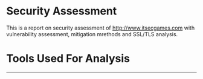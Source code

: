# Security Assessment
This is a report on security assessment of http://www.itsecgames.com with vulnerability assessment, mitigation mrethods and SSL/TLS analysis.

# Tools Used For Analysis

---
